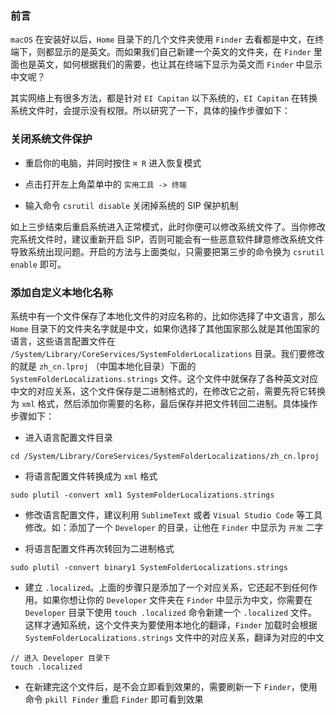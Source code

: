 ### 前言
```macOS``` 在安装好以后，```Home``` 目录下的几个文件夹使用 ```Finder``` 去看都是中文，在终端下，则都显示的是英文。而如果我们自己新建一个英文的文件夹，在 ```Finder``` 里面也是英文，如何根据我们的需要，也让其在终端下显示为英文而 ```Finder``` 中显示中文呢？

其实网络上有很多方法，都是针对 ```EI Capitan``` 以下系统的，```EI Capitan``` 在转换系统文件时，会提示没有权限。所以研究了一下，具体的操作步骤如下：

### 关闭系统文件保护

+ 重启你的电脑，并同时按住 ```⌘ R``` 进入恢复模式

+ 点击打开左上角菜单中的 ```实用工具 -> 终端```

+ 输入命令 ```csrutil disable``` 关闭掉系统的 SIP 保护机制

如上三步结束后重启系统进入正常模式，此时你便可以修改系统文件了。当你修改完系统文件时，建议重新开启 SIP，否则可能会有一些恶意软件肆意修改系统文件导致系统出现问题。开启的方法与上面类似，只需要把第三步的命令换为 ```csrutil enable``` 即可。

### 添加自定义本地化名称

系统中有一个文件保存了本地化文件的对应名称的，比如你选择了中文语言，那么 ```Home``` 目录下的文件夹名字就是中文，如果你选择了其他国家那么就是其他国家的语言，这些语言配置文件在 ```/System/Library/CoreServices/SystemFolderLocalizations``` 目录。我们要修改的就是 ```zh_cn.lproj``` （中国本地化目录）下面的 ```SystemFolderLocalizations.strings``` 文件。这个文件中就保存了各种英文对应中文的对应关系，这个文件保存是二进制格式的，在修改它之前，需要先将它转换为 ```xml``` 格式，然后添加你需要的名称，最后保存并把文件转回二进制。具体操作步骤如下：

+ 进入语言配置文件目录

```shell
cd /System/Library/CoreServices/SystemFolderLocalizations/zh_cn.lproj
```

+ 将语言配置文件转换成为 ```xml``` 格式

```shell
sudo plutil -convert xml1 SystemFolderLocalizations.strings
```

+ 修改语言配置文件，建议利用 ```SublimeText``` 或者 ```Visual Studio Code``` 等工具修改。如：添加了一个 ```Developer``` 的目录，让他在 ```Finder``` 中显示为 ```开发``` 二字

+ 将语言配置文件再次转回为二进制格式

```shell
sudo plutil -convert binary1 SystemFolderLocalizations.strings
```

+ 建立 ```.localized```。上面的步骤只是添加了一个对应关系，它还起不到任何作用。如果你想让你的 ```Developer``` 文件夹在 ```Finder``` 中显示为中文，你需要在 `Developer` 目录下使用 `touch .localized` 命令新建一个 `.localized` 文件。这样才通知系统，这个文件夹为要使用本地化的翻译，`Finder` 加载时会根据 `SystemFolderLocalizations.strings` 文件中的对应关系，翻译为对应的中文

```shell
// 进入 Developer 目录下
touch .localized
```

+ 在新建完这个文件后，是不会立即看到效果的，需要刷新一下 `Finder`，使用命令 `pkill Finder` 重启 `Finder` 即可看到效果